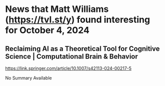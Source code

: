 # News that Matt Williams (https://tvl.st/y) found interesting for October 4, 2024

## Reclaiming AI as a Theoretical Tool for Cognitive Science | Computational Brain & Behavior
<a href="https://link.springer.com/article/10.1007/s42113-024-00217-5" target="_blank">https://link.springer.com/article/10.1007/s42113-024-00217-5</a>

No Summary Available

